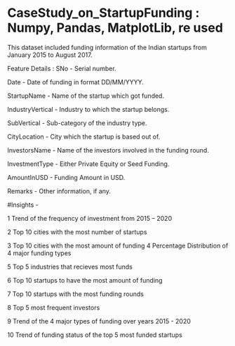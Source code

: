 # CaseStudy_on_StartupFunding : Numpy, Pandas, MatplotLib, re used

This dataset included funding information of the Indian startups from January 2015 to August 2017.

Feature Details :
SNo - Serial number.

Date - Date of funding in format DD/MM/YYYY.

StartupName - Name of the startup which got funded.

IndustryVertical - Industry to which the startup belongs.

SubVertical - Sub-category of the industry type.

CityLocation - City which the startup is based out of.

InvestorsName - Name of the investors involved in the funding round.

InvestmentType - Either Private Equity or Seed Funding.

AmountInUSD - Funding Amount in USD.

Remarks - Other information, if any.

#Insights -

1 Trend of the frequency of investment from 2015 – 2020

2 Top 10 cities with the most number of startups

3 Top 10 cities with the most amount of funding
4 Percentage Distribution of 4 major funding types

5 Top 5 industries that recieves most funds

6 Top 10 startups to have the most amount of funding

7 Top 10 startups with the most funding rounds
 
8 Top 5 most frequent investors

9 Trend of the 4 major types of funding over years 2015 - 2020

10 Trend of funding status of the top 5 most funded startups
